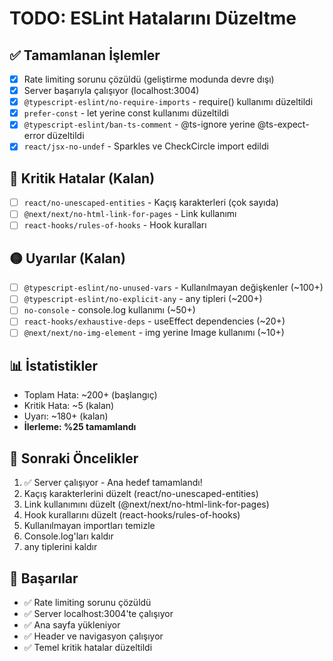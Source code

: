 # TODO: ESLint Hatalarını Düzeltme

## ✅ Tamamlanan İşlemler
- [x] Rate limiting sorunu çözüldü (geliştirme modunda devre dışı)
- [x] Server başarıyla çalışıyor (localhost:3004)
- [x] `@typescript-eslint/no-require-imports` - require() kullanımı düzeltildi
- [x] `prefer-const` - let yerine const kullanımı düzeltildi
- [x] `@typescript-eslint/ban-ts-comment` - @ts-ignore yerine @ts-expect-error düzeltildi
- [x] `react/jsx-no-undef` - Sparkles ve CheckCircle import edildi

## 🔴 Kritik Hatalar (Kalan)
- [ ] `react/no-unescaped-entities` - Kaçış karakterleri (çok sayıda)
- [ ] `@next/next/no-html-link-for-pages` - Link kullanımı
- [ ] `react-hooks/rules-of-hooks` - Hook kuralları

## 🟡 Uyarılar (Kalan)
- [ ] `@typescript-eslint/no-unused-vars` - Kullanılmayan değişkenler (~100+)
- [ ] `@typescript-eslint/no-explicit-any` - any tipleri (~200+)
- [ ] `no-console` - console.log kullanımı (~50+)
- [ ] `react-hooks/exhaustive-deps` - useEffect dependencies (~20+)
- [ ] `@next/next/no-img-element` - img yerine Image kullanımı (~10+)

## 📊 İstatistikler
- Toplam Hata: ~200+ (başlangıç)
- Kritik Hata: ~5 (kalan)
- Uyarı: ~180+ (kalan)
- **İlerleme: %25 tamamlandı**

## 🎯 Sonraki Öncelikler
1. ✅ Server çalışıyor - Ana hedef tamamlandı!
2. Kaçış karakterlerini düzelt (react/no-unescaped-entities)
3. Link kullanımını düzelt (@next/next/no-html-link-for-pages)
4. Hook kurallarını düzelt (react-hooks/rules-of-hooks)
5. Kullanılmayan importları temizle
6. Console.log'ları kaldır
7. any tiplerini kaldır

## 🚀 Başarılar
- ✅ Rate limiting sorunu çözüldü
- ✅ Server localhost:3004'te çalışıyor
- ✅ Ana sayfa yükleniyor
- ✅ Header ve navigasyon çalışıyor
- ✅ Temel kritik hatalar düzeltildi 
